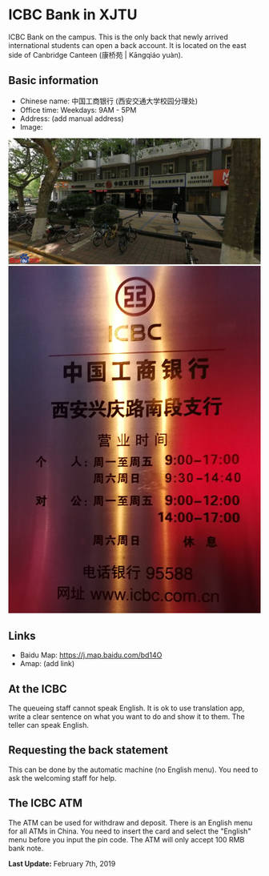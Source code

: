 # ICBC Bank in XJTU
ICBC Bank on the campus. This is the only back that newly arrived international students can open a back account. It is located on the east side of Canbridge Canteen (康桥苑 | Kāngqiáo yuàn). 

## Basic information
* Chinese name: 中国工商银行 (西安交通大学校园分理处)
* Office time: Weekdays: 9AM - 5PM
* Address: (add manual address)
* Image: 

![The front of ICBC Bank](icbc-front.jpg)
![Office time](office-time.jpg)

## Links
* Baidu Map: https://j.map.baidu.com/bd14O
* Amap: (add link)

## At the ICBC
The queueing staff cannot speak English. It is ok to use translation app, write a clear sentence on what you want to do and show it to them. The teller can speak English.

## Requesting the back statement
This can be done by the automatic machine (no English menu). You need to ask the welcoming staff for help. 

## The ICBC ATM
The ATM can be used for withdraw and deposit. There is an English menu for all ATMs in China. You need to insert the card and select the "English" menu before you input the pin code. The ATM will only accept 100 RMB bank note. 

**Last Update:** February 7th, 2019

